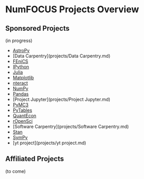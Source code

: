 # NumFOCUS Projects Overview

## Sponsored Projects

(in progress)

- [AstroPy](projects/AstroPy.md)
- [Data Carpentry](projects/Data Carpentry.md)
- [FEniCS](projects/FEniCS.md)
- [IPython](projects/IPython.md)
- [Julia](projects/Julia.md)
- [Matplotlib](projects/Matplotlib.md)
- [nteract](projects/nteract.md)
- [NumPy](projects/NumPy.md)
- [Pandas](projects/Pandas.md)
- [Project Jupyter](projects/Project Jupyter.md)
- [PyMC3](projects/PyMC3.md])
- [PyTables](projects/PyTables.md)
- [QuantEcon](projects/QuantEcon.md)
- [rOpenSci](projects/rOpenSci.md)
- [Software Carpentry](projects/Software Carpentry.md)
- [Stan](projects/Stan.md)
- [SymPy](projects/SymPy.md)
- [yt project](projects/yt project.md)

## Affiliated Projects

(to come)
